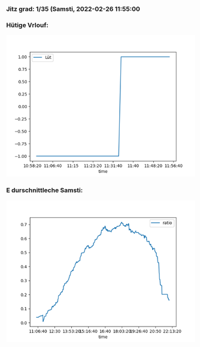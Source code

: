 ### Jitz grad: 1/35 (Samsti, 2022-02-26 11:55:00

### Hütige Vrlouf:
![Graph](Today.png)

### E durschnittleche Samsti:
![Graph](Samsti.png)